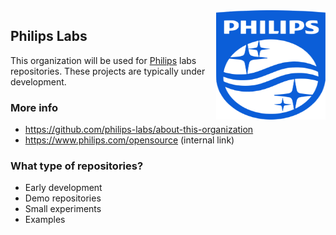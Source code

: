 <img src="https://github.com/philips-labs/.github/blob/main/profile/images/Philips_logo.svg" align="right" width="175px" height="175px">

## Philips Labs

This organization will be used for [Philips](https://philips.com) labs repositories. These projects are typically under development.

### More info

- <https://github.com/philips-labs/about-this-organization>
- <https://www.philips.com/opensource> (internal link)

### What type of repositories?
- Early development
- Demo repositories
- Small experiments
- Examples
